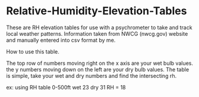 # Relative-Humidity-Elevation-Tables
These are RH elevation tables for use with a psychrometer to take and track local weather patterns. Information taken from NWCG (nwcg.gov) website and manually entered into csv format by me.


How to use this table.


The top row of numbers moving right on the x axis are your wet bulb values. the y numbers moving down on the left are your dry bulb values.
The table is simple, take your wet and dry numbers and find the intersecting rh.

ex: using RH table 0-500ft
wet 23
dry 31
RH = 18

